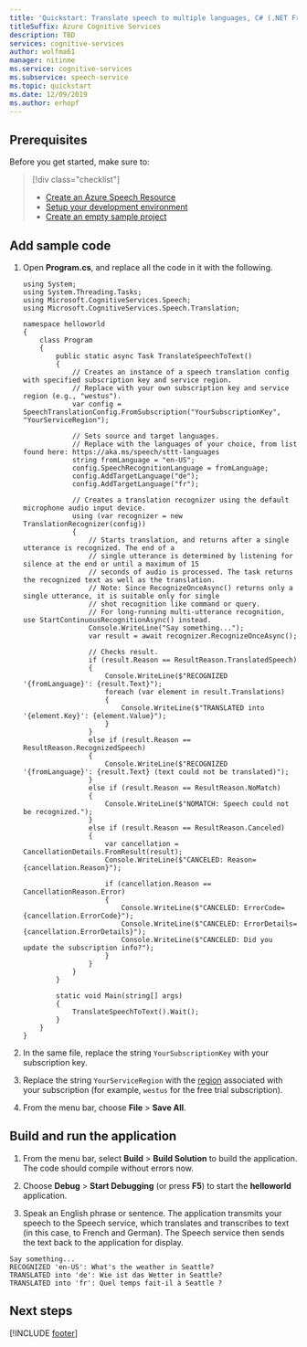 ```yaml
---
title: 'Quickstart: Translate speech to multiple languages, C# (.NET Framework Windows) - Speech service'
titleSuffix: Azure Cognitive Services
description: TBD
services: cognitive-services
author: wolfma61
manager: nitinme
ms.service: cognitive-services
ms.subservice: speech-service
ms.topic: quickstart
ms.date: 12/09/2019
ms.author: erhopf
---
```


## Prerequisites

Before you get started, make sure to:

> [!div class="checklist"]
> * [Create an Azure Speech Resource](../../../../get-started.md)
> * [Setup your development environment](../../../../quickstarts/setup-platform.md?tabs=dotnet)
> * [Create an empty sample project](../../../../quickstarts/create-project.md?tabs=dotnet)

## Add sample code

1. Open **Program.cs**, and replace all the code in it with the following.

   ```Csharp
   using System;
   using System.Threading.Tasks;
   using Microsoft.CognitiveServices.Speech;
   using Microsoft.CognitiveServices.Speech.Translation;

   namespace helloworld
   {
       class Program
       {
           public static async Task TranslateSpeechToText()
           {
               // Creates an instance of a speech translation config with specified subscription key and service region.
               // Replace with your own subscription key and service region (e.g., "westus").
               var config = SpeechTranslationConfig.FromSubscription("YourSubscriptionKey", "YourServiceRegion");

               // Sets source and target languages.
               // Replace with the languages of your choice, from list found here: https://aka.ms/speech/sttt-languages
               string fromLanguage = "en-US";
               config.SpeechRecognitionLanguage = fromLanguage;
               config.AddTargetLanguage("de");
               config.AddTargetLanguage("fr");

               // Creates a translation recognizer using the default microphone audio input device.
               using (var recognizer = new TranslationRecognizer(config))
               {
                   // Starts translation, and returns after a single utterance is recognized. The end of a
                   // single utterance is determined by listening for silence at the end or until a maximum of 15
                   // seconds of audio is processed. The task returns the recognized text as well as the translation.
                   // Note: Since RecognizeOnceAsync() returns only a single utterance, it is suitable only for single
                   // shot recognition like command or query.
                   // For long-running multi-utterance recognition, use StartContinuousRecognitionAsync() instead.
                   Console.WriteLine("Say something...");
                   var result = await recognizer.RecognizeOnceAsync();

                   // Checks result.
                   if (result.Reason == ResultReason.TranslatedSpeech)
                   {
                       Console.WriteLine($"RECOGNIZED '{fromLanguage}': {result.Text}");
                       foreach (var element in result.Translations)
                       {
                           Console.WriteLine($"TRANSLATED into '{element.Key}': {element.Value}");
                       }
                   }
                   else if (result.Reason == ResultReason.RecognizedSpeech)
                   {
                       Console.WriteLine($"RECOGNIZED '{fromLanguage}': {result.Text} (text could not be translated)");
                   }
                   else if (result.Reason == ResultReason.NoMatch)
                   {
                       Console.WriteLine($"NOMATCH: Speech could not be recognized.");
                   }
                   else if (result.Reason == ResultReason.Canceled)
                   {
                       var cancellation = CancellationDetails.FromResult(result);
                       Console.WriteLine($"CANCELED: Reason={cancellation.Reason}");

                       if (cancellation.Reason == CancellationReason.Error)
                       {
                           Console.WriteLine($"CANCELED: ErrorCode={cancellation.ErrorCode}");
                           Console.WriteLine($"CANCELED: ErrorDetails={cancellation.ErrorDetails}");
                           Console.WriteLine($"CANCELED: Did you update the subscription info?");
                       }
                   }
               }
           }

           static void Main(string[] args)
           {
               TranslateSpeechToText().Wait();
           }
       }
   }
   ```

1. In the same file, replace the string `YourSubscriptionKey` with your subscription key.

1. Replace the string `YourServiceRegion` with the [region](~/articles/cognitive-services/Speech-Service/regions.md) associated with your subscription (for example, `westus` for the free trial subscription).

1. From the menu bar, choose **File** > **Save All**.

## Build and run the application

1. From the menu bar, select **Build** > **Build Solution** to build the application. The code should compile without errors now.

1. Choose **Debug** > **Start Debugging** (or press **F5**) to start the **helloworld** application.

1. Speak an English phrase or sentence. The application transmits your speech to the Speech service, which translates and transcribes to text (in this case, to French and German). The Speech service then sends the text back to the application for display.

````
Say something...
RECOGNIZED 'en-US': What's the weather in Seattle?
TRANSLATED into 'de': Wie ist das Wetter in Seattle?
TRANSLATED into 'fr': Quel temps fait-il à Seattle ?
````

## Next steps

[!INCLUDE [footer](./footer.md)]
